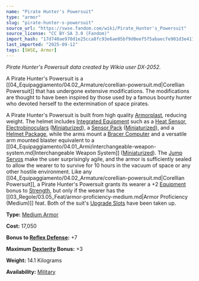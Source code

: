 ```yaml
---
name: "Pirate Hunter's Powersuit"
type: "armor"
slug: "pirate-hunter-s-powersuit"
source_url: "https://swse.fandom.com/wiki/Pirate_Hunter's_Powersuit"
source_license: "CC BY-SA 3.0 (Fandom)"
import_hash: "17d740ae970d1e25cca8fc93e6ae05bf9d0eef5f5abaecfe901d3e41129dba65"
last_imported: "2025-09-12"
tags: [SWSE, Armor]
---
```

*Pirate Hunter's Powersuit data created by Wikia user DX-2052.*

A Pirate Hunter's Powersuit is a [[04_Equipaggiamento/04.02_Armature/corellian-powersuit.md|Corellian Powersuit]] that has undergone extensive modifications. The modifications are thought to have been inspired by those used by a famous bounty hunter who devoted herself to the extermination of space pirates.

A Pirate Hunter's Powersuit is built from high quality [Armorplast](https://swse.fandom.com/wiki/Armorplast), reducing weight. The helmet includes [Integrated Equipment](https://swse.fandom.com/wiki/Integrated_Equipment) such as a [Heat Sensor](https://swse.fandom.com/wiki/Heat_Sensor), [Electrobinoculars](https://swse.fandom.com/wiki/Electrobinoculars) ([Miniaturized](https://swse.fandom.com/wiki/Miniaturized)), a [Sensor Pack](https://swse.fandom.com/wiki/Sensor_Pack) ([Miniaturized](https://swse.fandom.com/wiki/Miniaturized)), and a [Helmet Package](https://swse.fandom.com/wiki/Helmet_Package), while the arms mount a [Bracer Computer](https://swse.fandom.com/wiki/Bracer_Computer) and a versatile arm mounted blaster equivalent to a [[04_Equipaggiamento/04.01_Armi/interchangeable-weapon-system.md|Interchangeable Weapon System]] ([Miniaturized](https://swse.fandom.com/wiki/Miniaturized)). The [Jump Servos](https://swse.fandom.com/wiki/Jump_Servos_(Armor_Upgrade)) make the user surprisingly agile, and the armor is sufficiently sealed to allow the wearer to to survive for 10 hours in the vacuum of space or any other hostile environment. Like any [[04_Equipaggiamento/04.02_Armature/corellian-powersuit.md|Corellian Powersuit]], a Pirate Hunter's Powersuit grants its wearer a +2 [Equipment](https://swse.fandom.com/wiki/Equipment) bonus to [Strength](https://swse.fandom.com/wiki/Strength), but only if the wearer has the [[03_Regole/03.05_Feat/armor-proficiency-medium.md|Armor Proficiency (Medium)]] feat. Both of the suit's [Upgrade Slots](https://swse.fandom.com/wiki/Upgrade_Slots) have been taken up.

**Type:** [Medium Armor](https://swse.fandom.com/wiki/Medium_Armor)

**Cost:** 17,050

**Bonus to [Reflex Defense](https://swse.fandom.com/wiki/Reflex_Defense):** +7

**Maximum [Dexterity](https://swse.fandom.com/wiki/Dexterity) Bonus:** +3

**Weight:** 14.1 Kilograms

**Availability:** [Military](https://swse.fandom.com/wiki/Military)